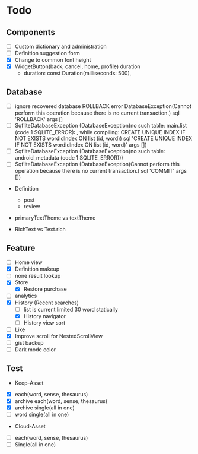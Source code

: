 # Todo

## Components

- [ ] Custom dictionary and administration
- [ ] Definition suggestion form
- [x] Change to common font height
- [x] WidgetButton(back, cancel, home, profile) duration
  - duration: const Duration(milliseconds: 500),

## Database

- [ ] ignore recovered database ROLLBACK error DatabaseException(Cannot perform this operation because there is no current transaction.) sql 'ROLLBACK' args []
- [ ] SqfliteDatabaseException (DatabaseException(no such table: main.list (code 1 SQLITE_ERROR): , while compiling: CREATE UNIQUE INDEX IF NOT EXISTS wordIdIndex ON list (id, word)) sql 'CREATE UNIQUE INDEX IF NOT EXISTS wordIdIndex ON list (id, word)' args [])
- [ ] SqfliteDatabaseException (DatabaseException(no such table: android_metadata (code 1 SQLITE_ERROR)))
- [ ] SqfliteDatabaseException (DatabaseException(Cannot perform this operation because there is no current transaction.) sql 'COMMIT' args [])

- Definition
  - post
  - review

- primaryTextTheme vs textTheme
- RichText vs Text.rich

## Feature

- [ ] Home view
- [x] Definition makeup
- [ ] none result lookup
- [x] Store
  - [x] Restore purchase
- [ ] analytics
- [x] History (Recent searches)
  - [ ] list is current limited 30 word statically
  - [x] History navigator
  - [ ] History view sort
- [ ] Like
- [x] Improve scroll for NestedScrollView
- [ ] gist backup
- [ ] Dark mode color

## Test

- Keep-Asset
- [x] each(word, sense, thesaurus)
- [x] archive each(word, sense, thesaurus)
- [x] archive single(all in one)
- [ ] word single(all in one)
- Cloud-Asset
- [ ] each(word, sense, thesaurus)
- [ ] Single(all in one)

